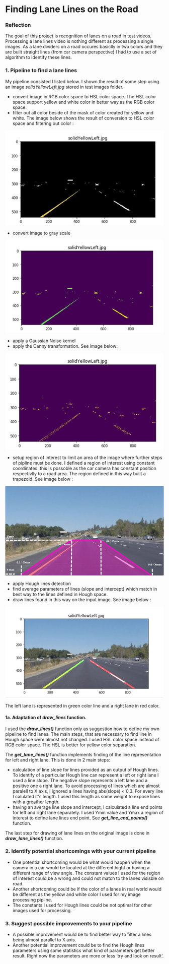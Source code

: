 # **Finding Lane Lines on the Road** 


[//]: # (Image References)

[image1]: ./temp_images/solidYellowLeft_0.jpg "Figure 1"
[image2]: ./temp_images/solidYellowLeft_2.jpg "Figure 2"
[image3]: ./temp_images/solidYellowLeft_3.jpg "Figure 3"
[image5]: ./temp_images/solidYellowLeft_5.jpg "Figure 5"
[image4]: ./temp_images/solidYellowLeft_region_3.jpg "Figure 4"



### Reflection
The goal of this project is recognition of lanes on a road in test videos. Processing a lane lines video is nothing different as processing a single images. As a lane dividers on a road occures basiclly in two colors and they are built straight lines (from car camera perspective) I had to use a set of algorithm to identify these lines.


### 1. Pipeline to find a lane lines

My pipeline consisted I listed below. I shown the result of some step using an image _solidYellowLeft.jpg_ stored in test images folder.

* convert image in RGB color space to HSL color space. The HSL color space support yellow and white color in better way as the RGB color space.
* filter out all color beside of the mask of color created for yellow and white. The image below shows the result of conversion to HSL color space and filtering out color :

![alt text][image1]

* convert image to gray scale

![alt text][image2]

* apply a Gaussian Noise kernel
* apply the Canny transformation. See image below:

![alt text][image3]

* setup region of interest to limit an area of the image where further steps of pipline must be done. I defined a region of interest using constant coordinates. this is possoble as the car camera has constant position respectivlly to a road area. The region defined in this way built a  trapezoid. See image below :

![alt text][image4]

* apply Hough lines detection
* find average parameters of lines (slope and intercept) which match in best way to the lines defined in Hough space.
* draw lines found in this way on the input image. See image below :

![alt text][image5]

The left lane is represented in green color line and a right lane in red color.

#### 1a. Adaptation of _draw_lines_ function.
I used the **_draw_lines()_** function only as suggestion how to define my own pipeline to find lanes. The main steps, that are necessary to find line in Hough space were almost not changed. I used HSL color space instead of RGB color space. The HSL is better for yellow color separation.

The **_get_lane_lines()_** function implements finding of the line representation for left and right lane.
This is done in 2 main steps:
* calculation of line slope for lines provided as an output of Hough lines. To identify of a particular Hough line can represent a left or right lane I used a line slope.
The negative slope represents a left lane and a positive one a right lane. To avoid processing of lines which are almost paralell to X axis, I ignored a lines having abs(slope) < 0.3.
For every line I calulated it's length. I used this length as some weight to expose lines with a greather length.
* having an average line slope and intercept, I calculated a line end points for left and right lane separately.
I used Ymin value and Ymax a region of interest to define lane lines end point. See **_get_line_end_points()_** function.

The last step for drawing of lane lines on the original image is done in **_draw_lane_lines()_** function.


### 2. Identify potential shortcomings with your current pipeline

* One potential shortcoming would be what would happen when the camera in a car would be located at the different hight or having a different range of view angle. The constant values I used for the region of interest could be a wrong and could not match to the lanes visisble on road.
* Another shortcoming could be if the color of a lanes in real world would be different as the yellow and white color I used for my image processing pipline.
* The constants I used for Hough lines could be not optimal for other images used for processing.

### 3. Suggest possible improvements to your pipeline

* A possible improvement would be to find better way to filter a lines being almost parallel to X axis.
* Another potential improvement could be to find the Hough lines parameters using some statistics what kind of parameters get better result. Right now the parameters are more or less ‘try and look on result’.


